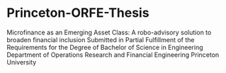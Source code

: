 # Princeton-ORFE-Thesis
Microfinance as an Emerging Asset Class: A robo-advisory solution to broaden financial inclusion
Submitted in Partial Fulfillment of the Requirements for the Degree of Bachelor of Science in Engineering Department of Operations Research and Financial Engineering Princeton University
